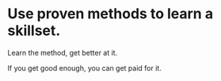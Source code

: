 <!DOCTYPE html>
<html>

<body>

<h1>Use proven methods to learn a skillset.</h1>
<p>Learn the method, get better at it.</p>
<p>If you get good enough, you can get paid for it.</p>

</body>
</html>
